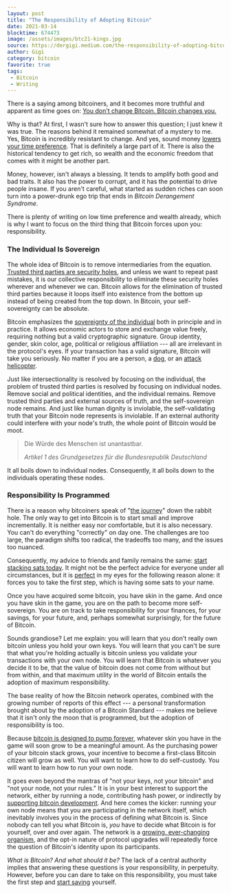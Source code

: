 ```yaml
---
layout: post
title: "The Responsibility of Adopting Bitcoin"
date: 2021-03-14
blocktime: 674473
image: /assets/images/btc21-kings.jpg
source: https://dergigi.medium.com/the-responsibility-of-adopting-bitcoin-87ff96c6e8ef
author: Gigi
category: bitcoin
favorite: true
tags:
 - Bitcoin
 - Writing
---
```



There is a saying among bitcoiners, and it becomes more truthful and
apparent as time goes on: [You don't change Bitcoin. Bitcoin changes
you.](https://21lessons.com/1/)

Why is that? At first, I wasn't sure how to answer this question; I just
knew it was true. The reasons behind it remained somewhat
of a mystery to me. Yes, Bitcoin is incredibly resistant to change. And
yes, sound money [lowers your time preference][time preference].
That is definitely a large part of it. There is also the historical
tendency to get rich, so wealth and the economic freedom that comes with
it might be another part.

[time preference]: https://podcastnotes.org/crypto/oncebitten/saifedean-ammous-daniel-prince-time-preference/

Money, however, isn't always a blessing. It tends to amplify both good
and bad traits. It also has the power to corrupt, and it has the
potential to drive people insane. If you aren't careful, what started as
sudden riches can soon turn into a power-drunk ego trip that ends in
*Bitcoin Derangement Syndrome*.

There is plenty of writing on low time preference and wealth already,
which is why I want to focus on the third thing that Bitcoin forces upon
you: responsibility.

### The Individual Is Sovereign

The whole idea of Bitcoin is to remove intermediaries from the equation.
[Trusted third parties are security
holes](https://nakamotoinstitute.org/trusted-third-parties/), and unless
we want to repeat past mistakes, it is our collective responsibility to
eliminate these security holes wherever and whenever we can. Bitcoin
allows for the elimination of trusted third parties because it loops
itself into existence from the bottom up instead of being created from
the top down. In Bitcoin, your self-sovereignty can be absolute.

Bitcoin emphasizes the [sovereignty of the
individual](https://dergigi.com/2019/08/22/the-rise-of-the-sovereign-individual/)
both in principle and in practice. It allows economic actors to store
and exchange value freely, requiring nothing but a valid cryptographic
signature. Group identity, gender, skin color, age, political or
religious affiliation --- all are irrelevant in the protocol's eyes. If
your transaction has a valid signature, Bitcoin will take you seriously.
No matter if you are a person, a
[dog](https://twitter.com/labrahodl6/status/1356967447132266498?s=20),
or an [attack
helicopter](https://twitter.com/PrestonPysh/status/1367263567729352708?s=20).

Just like intersectionality is resolved by focusing on the individual,
the problem of trusted third parties is resolved by focusing on
individual nodes. Remove social and political identities, and the
individual remains. Remove trusted third parties and external sources of
truth, and the self-sovereign node remains. And just like human dignity
is inviolable, the self-validating truth that your Bitcoin node
represents is inviolable. If an external authority could interfere with
your node's truth, the whole point of Bitcoin would be moot.

> Die Würde des Menschen ist unantastbar.
>
> <cite>Artikel 1 des Grundgesetzes für die Bundesrepublik Deutschland</cite>

It all boils down to individual nodes. Consequently, it all boils down
to the individuals operating these nodes.

### Responsibility Is Programmed

There is a reason why bitcoiners speak of "[the
journey](https://youtu.be/qVuFX0LkNDQ)" down the rabbit hole. The only
way to get into Bitcoin is to start small and improve incrementally. It
is neither easy nor comfortable, but it is also necessary. You can't do
everything "correctly" on day one. The challenges are too large, the
paradigm shifts too radical, the tradeoffs too many, and the issues too
nuanced.

Consequently, my advice to friends and family remains the same: [start
stacking sats
today](https://dergigi.com/2020/04/27/dear-family-dear-friends/). It
might not be the perfect advice for everyone under all circumstances,
but it is
[perfect](https://ofdollarsanddata.com/even-god-couldnt-beat-dollar-cost-averaging/)
in my eyes for the following reason alone: it forces you to take the
first step, which is having some sats to your name.

Once you have acquired some bitcoin, you have skin in the game. And once
you have skin in the game, you are on the path to become more
self-sovereign. You are on track to take responsibility for your
finances, for your savings, for your future, and, perhaps somewhat
surprisingly, for the future of Bitcoin.

Sounds grandiose? Let me explain: you will learn that you don't really
own bitcoin unless you hold your own keys. You will learn that you can't
be sure that what you're holding actually is bitcoin unless you validate
your transactions with your own node. You will learn that Bitcoin is
whatever you decide it to be, that the value of bitcoin does not come
from without but from within, and that maximum utility in the world of
Bitcoin entails the adoption of maximum responsibility.

The base reality of how the Bitcoin network operates, combined with the
growing number of reports of this effect --- a personal transformation
brought about by the adoption of a Bitcoin Standard --- makes me believe
that it isn't only the moon that is programmed, but the adoption of
responsibility is too.

Because [bitcoin is designed to pump
forever](https://twitter.com/matt_odell/status/1131559561872252928?s=20),
whatever skin you have in the game will soon grow to be a meaningful
amount. As the purchasing power of your bitcoin stack grows, your
incentive to become a first-class Bitcoin citizen will grow as well. You
will want to learn how to do self-custody. You will want to learn how to
run your own node.

It goes even beyond the mantras of "not your keys, not your bitcoin" and
"not your node, not your rules." It is in your best interest to support
the network, either by running a node, contributing hash power, or
indirectly by [supporting bitcoin
development](https://bitcoindevlist.com/). And here comes the kicker:
running your own node means that you are participating in the network
itself, which inevitably involves you in the process of defining what
Bitcoin is. Since nobody can tell you what Bitcoin is, *you* have to
decide what Bitcoin is for yourself, over and over again. The network is
a [growing, ever-changing
organism](https://dergigi.com/2019/08/07/proof-of-life/), and the opt-in
nature of protocol upgrades will repeatedly force the question of
Bitcoin's identity upon its participants.

*What is Bitcoin? And what should it be?* The lack of a central
authority implies that answering these questions is your responsibility,
in perpetuity. However, before you can dare to take on this
responsibility, you must take the first step and [start
saving](https://dcabtc.com/) yourself.
